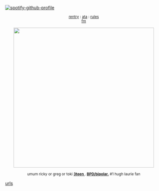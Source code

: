 [![spotify-github-profile](https://spotify-github-profile.kittinanx.com/api/view?uid=31emw27hdnz23bbvfx4humhc7cjq&cover_image=true&theme=novatorem&show_offline=false&background_color=000000&interchange=true&bar_color=000000&bar_color_cover=true)](https://github.com/kittinan/spotify-github-profile)


 
<p align="center" dir="auto">
<sub> <a href="https://rentry.co/rickypawss">rentry</a> : <a href="https://attajohn.atabook.org/">ata</a> : <a href="https://rentry.co/-ponytownrules">rules</a>
<br><a href="https://stats.fm/31emw27hdnz23bbvfx4humhc7cjq">fm</a><br>
</sub>


<p align="center">
  <img src="https://i.pinimg.com/originals/0c/22/a9/0c22a9993807644b675e78701d3a2c8c.gif" width="450">
</p>  

<p align="center" dir="auto">
<sub> umum ricky or greg or toki <b><ins>3teen </ins></b>. <b><ins>BPD/bipolar.</ins></b> #1 hugh laurie fan </sub>

[urls](https://rentry.co/hidurlips)



